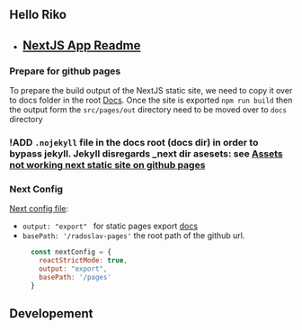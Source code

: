 ## Hello Riko

* ## [NextJS App Readme](./src/pages/README.md)

### Prepare for github pages
To prepare the build output of the NextJS static site, we need to copy it over to docs folder in the root 
[Docs](https://docs.github.com/en/pages/getting-started-with-github-pages/configuring-a-publishing-source-for-your-github-pages-site#about-publishing-sources).
Once the site is exported `npm run build` then the output form the `src/pages/out` directory need to be moved over to `docs` directory



###  !ADD `.nojekyll` file in the docs root (docs dir)  in order to bypass jekyll. Jekyll disregards _next dir asesets: see [Assets not working next static site on github pages](https://stackoverflow.com/questions/61450307/js-and-css-not-loading-when-hosting-next-application-on-github-pages)

### Next Config
[Next config file](./src/pages/next.config.mjs): 
*  `output: "export" ` for static pages export [docs](https://nextjs.org/docs/pages/building-your-application/deploying/static-exports#configuration) 
* `basePath: '/radoslav-pages'` the root path of the github url.
  ```javascript
    const nextConfig = {
      reactStrictMode: true,
      output: "export",
      basePath: '/pages'
    }
  ```
## Developement